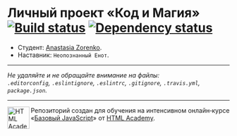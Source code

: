 # Личный проект «Код и Магия» [![Build status][travis-image]][travis-url] [![Dependency status][dependency-image]][dependency-url]

* Студент: [Anastasia Zorenko](https://up.htmlacademy.ru/javascript/4/user/15523).
* Наставник: `Неопознанный Енот`.

---

_Не удаляйте и не обращайте внимание на файлы:_<br>
_`.editorconfig`, `.eslintignore`, `.eslintrc`, `.gitignore`, `.travis.yml`, `package.json`._

---

<a href="https://htmlacademy.ru/intensive/javascript"><img align="left" width="50" height="50" title="HTML Academy" src="https://up.htmlacademy.ru/static/img/intensive/javascript/logo-for-github.svg"></a>

Репозиторий создан для обучения на интенсивном онлайн‑курсе «[Базовый JavaScript](https://htmlacademy.ru/intensive/javascript)» от [HTML Academy](https://htmlacademy.ru).

[travis-image]: https://travis-ci.org/htmlacademy-javascript/15523-code-and-magick.svg?branch=master
[travis-url]: https://travis-ci.org/htmlacademy-javascript/15523-code-and-magick
[dependency-image]: https://david-dm.org/htmlacademy-javascript/15523-code-and-magick.svg?style=flat-square
[dependency-url]: https://david-dm.org/htmlacademy-javascript/15523-code-and-magick
